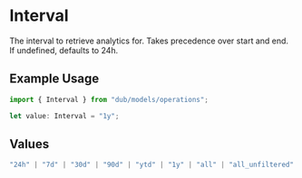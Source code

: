 # Interval

The interval to retrieve analytics for. Takes precedence over start and end. If undefined, defaults to 24h.

## Example Usage

```typescript
import { Interval } from "dub/models/operations";

let value: Interval = "1y";
```

## Values

```typescript
"24h" | "7d" | "30d" | "90d" | "ytd" | "1y" | "all" | "all_unfiltered"
```